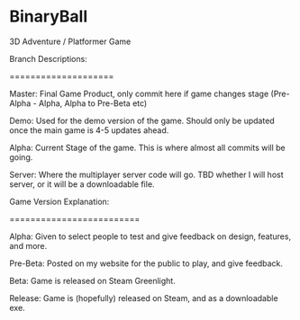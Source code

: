 BinaryBall
==========

3D Adventure / Platformer Game


Branch Descriptions:

====================

Master: Final Game Product, only commit here if game changes stage (Pre-Alpha - Alpha, Alpha to Pre-Beta etc)

Demo: Used for the demo version of the game. Should only be updated once the main game is 4-5 updates ahead.

Alpha: Current Stage of the game. This is where almost all commits will be going.

Server: Where the multiplayer server code will go. TBD whether I will host server, or it will be a downloadable file.


Game Version Explanation:

=========================

Alpha: Given to select people to test and give feedback on design, features, and more.

Pre-Beta: Posted on my website for the public to play, and give feedback.

Beta: Game is released on Steam Greenlight.

Release: Game is (hopefully) released on Steam, and as a downloadable exe.